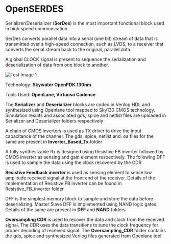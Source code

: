 # OpenSERDES
Serializer/Deserializer (**SerDes**) is the most important functional block used in high speed communication.

SerDes converts parallel data into a serial (one bit) stream of data that is transmitted over a high-speed connection, such as LVDS, to a receiver that converts the serial stream back to the original, parallel data. 

A global CLOCK signal is present to sequence the serialization and deserialization of data from one block to another.

![Test Image 1](https://github.com/SparcLab/OpenSERDES/blob/master/Serdes_Overview.png)


Technology: **Skywater OpenPDK 130nm**

Tools Used: **OpenLane, Virtuoso Cadence**

The **Serializer** and **Deserializer** blocks are coded in Verilog HDL and synthesized using Openlane tool mapped to Sky130 CMOS technology. Simulation results and associated gds, spice and netlist files are uploaded in Serializer and Deserializer folders respectively

A chain of CMOS inverters is used as TX driver to drive the input capacitance of the channel. The gds, spice, netlist and. oa files for the same are present in **Inverter_Based_Tx** folder

A fully synthesizable Rx is designed using Resistive FB inverter followed by CMOS inverter as sensing and gain element respectively. The following DFF is used to sample the data using the clock recovered by the CDR.

**Resistive Feedback inverter** is used as sensing element to sense low amplitude received signal at the front end of the receiver. Details of the implementation of Resistive FB inverter can be found in Resistive_FB_inverter folder

DFF is the simplest memory block to sample and store the data before deserializing. Master Slave DFF is implemented using NAND logic gates. Details of the same are present in **DFF** and **NAND** folders

**Oversampling CDR** is used to recover the data and clock from the received signal. The CDR uses the data transitions to tune the clock frequency for proper decoding of received signal. The **Oversampling_CDR** folder contains the gds, spice and synthesized Verilog files generated from Openlane tool.
